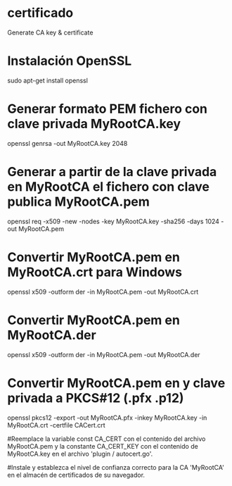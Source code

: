 # certificado

Generate CA key & certificate 

# Instalación OpenSSL
sudo apt-get install openssl

# Generar formato PEM fichero con clave privada MyRootCA.key 
openssl genrsa -out MyRootCA.key 2048

# Generar a partir de la clave privada en MyRootCA el fichero con clave publica MyRootCA.pem
openssl req -x509 -new -nodes -key MyRootCA.key -sha256 -days 1024 -out MyRootCA.pem

# Convertir MyRootCA.pem en MyRootCA.crt para Windows
openssl x509 -outform der -in MyRootCA.pem -out MyRootCA.crt

# Convertir MyRootCA.pem en MyRootCA.der
openssl x509 -outform der -in MyRootCA.pem -out MyRootCA.der

# Convertir MyRootCA.pem en y clave privada a PKCS#12 (.pfx .p12)
openssl pkcs12 -export -out MyRootCA.pfx -inkey MyRootCA.key -in MyRootCA.crt -certfile CACert.crt

#Reemplace la variable const CA_CERT con el contenido del archivo MyRootCA.pem y la constante CA_CERT_KEY con el contenido de MyRootCA.key en el archivo 'plugin / autocert.go'.

#Instale y establezca el nivel de confianza correcto para la CA 'MyRootCA' en el almacén de certificados de su navegador.
